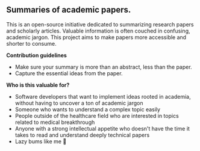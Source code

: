 ## **Summaries of academic papers.**

This is an open-source initiative dedicated to summarizing research papers and scholarly articles. Valuable information is often couched in confusing, academic jargon. This project aims to make papers more accessible and shorter to consume. 

**Contribution guidelines**

* Make sure your summary is more than an abstract, less than the paper.
* Capture the essential ideas from the paper.

**Who is this valuable for?**

* Software developers that want to implement ideas rooted in academia, without having to uncover a ton of academic jargon
* Someone who wants to understand a complex topic easily
* People outside of the healthcare field who are interested in topics related to medical breakthrough
* Anyone with a strong intellectual appetite who doesn't have the time it takes to read and understand deeply technical papers
* Lazy bums like me 🐨



